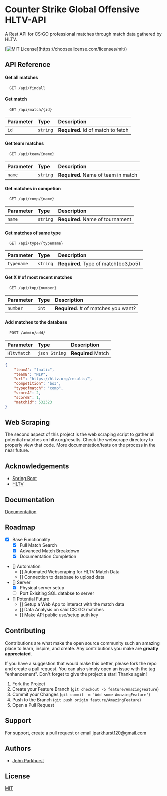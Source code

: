 
# Counter Strike Global Offensive HLTV-API

A Rest API for CS:GO professional matches through match data gathered by HLTV.

[![MIT License](https://img.shields.io/apm/l/atomic-design-ui.svg?)](https://choosealicense.com/licenses/mit/)



## API Reference

#### Get all matches

```http
  GET /api/findall
```


#### Get match

```http
  GET /api/match/{id}
```

| Parameter | Type     | Description                       |
| :-------- | :------- | :-------------------------------- |
| `id`      | `string` | **Required**. Id of match to fetch |

#### Get team matches

```http
  GET /api/team/{name}
```

| Parameter | Type     | Description                       |
| :-------- | :------- | :-------------------------------- |
| `name`      | `string` | **Required**. Name of team in match |

#### Get matches in competion

```http
  GET /api/comp/{name}
```

| Parameter | Type     | Description                       |
| :-------- | :------- | :-------------------------------- |
| `name`      | `string` | **Required**. Name of tournament |

#### Get matches of same type

```http
  GET /api/type/{typename}
```

| Parameter | Type     | Description                       |
| :-------- | :------- | :-------------------------------- |
| `typename`      | `string` | **Required**. Type of match(bo3,bo5) |

#### Get X # of most recent matches

```http
  GET /api/top/{number}
```

| Parameter | Type     | Description                       |
| :-------- | :------- | :-------------------------------- |
| `number`      | `int` | **Required**. # of matches you want? |

#### Add matches to the database

```http
  POST /admin/add/
```

| Parameter | Type     | Description                       |
| :-------- | :------- | :-------------------------------- |
| `HltvMatch`      | `json String` | **Required** Match    |
```json
{   
    "teamA": "fnatic",
    "teamB": "NIP",
    "url": "https://hltv.org/results/",
    "competition": "bo3",
    "typeofmatch": "comp",
    "scoreA": 2,
    "scoreB": 1,
    "matchid": 532323
} 
```

## Web Scraping
The second aspect of this project is the web scraping script to gather all potential matches on hltv.org/results. Check the webscrape directory to properly view that code. More documentation/tests on the process in the near future.
## Acknowledgements

 - [Spring Boot](https://docs.spring.io/spring-boot/docs/current/reference/htmlsingle/)
 - [HLTV](https://www.hltv.org/)


## Documentation

[Documentation](https://linktodocumentation)


## Roadmap

- [x] Base Functionality
  - [x] Full Match Search
  - [x] Advanced Match Breakdown
  - [x] Documentation Completion
- [] Automation
  - [] Automated Webscraping for HLTV Match Data
  - [] Connection to database to upload data
- [] Server
  - [x] Physical server setup
  - [ ] Port Exisiting SQL databse to server
- [] Potential Future
  - [] Setup a Web App to interact with the match data
  - [] Data Analysis on said CS: GO matches
  - [] Make API public use/setup auth key


<!-- CONTRIBUTING -->
## Contributing

Contributions are what make the open source community such an amazing place to learn, inspire, and create. Any contributions you make are **greatly appreciated**.

If you have a suggestion that would make this better, please fork the repo and create a pull request. You can also simply open an issue with the tag "enhancement".
Don't forget to give the project a star! Thanks again!

1. Fork the Project
2. Create your Feature Branch (`git checkout -b feature/AmazingFeature`)
3. Commit your Changes (`git commit -m 'Add some AmazingFeature'`)
4. Push to the Branch (`git push origin feature/AmazingFeature`)
5. Open a Pull Request



## Support

For support, create a pull request or email jparkhurst120@gmail.com


## Authors

- [John Parkhurst](https://www.github.com/John4064)


## License

[MIT](https://choosealicense.com/licenses/mit/)

